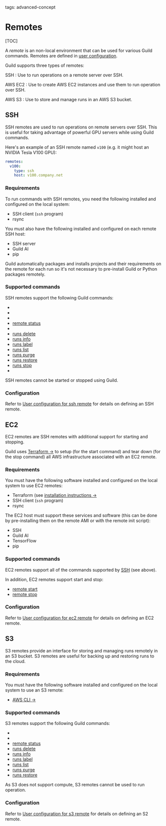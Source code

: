 tags: advanced-concept

# Remotes

[TOC]

A *remote* is an non-local environment that can be used for various
Guild commands. Remotes are defined in [user
configuration](term:user-config).

Guild supports three types of remotes:

SSH
: Use to run operations on a remote server over SSH.

AWS EC2
: Use to create AWS EC2 instances and use them to run operation over
  SSH.

AWS S3
: Use to store and manage runs in an AWS S3 bucket.

## SSH

SSH remotes are used to run operations on remote servers over
SSH. This is useful for taking advantage of powerful GPU servers while
using Guild commands.

Here's an example of an SSH remote named ``v100`` (e.g. it might host
an NVIDIA Tesla V100 GPU):

``` yaml
remotes:
  v100:
    type: ssh
    host: v100.company.net
```

### Requirements

To run commands with SSH remotes, you need the following installed and
configured on the local system:

- SSH client (`ssh` program)
- rsync

You must also have the following installed and configured on each
remote SSH host:

- SSH server
- Guild AI
- pip

Guild automatically packages and installs projects and their
requirements on the remote for each run so it's not necessary to
pre-install Guild or Python packages remotely.

### Supported commands

SSH remotes support the following Guild commands:

- [](cmd:check)
- [](cmd:pull)
- [](cmd:push)
- [remote status](cmd:remote-status)
- [](cmd:run)
- [runs delete](cmd:runs-delete)
- [runs info](cmd:runs-info)
- [runs label](cmd:runs-label)
- [runs list](cmd:runs-list)
- [runs purge](cmd:runs-purge)
- [runs restore](cmd:runs-restore)
- [runs stop](cmd:runs-stop)
- [](cmd:watch)

SSH remotes cannot be started or stopped using Guild.

### Configuration

Refer to [User configuration for ssh
remote](/docs/reference/user-config/#ssh-remote) for details on
defining an SSH remote.

## EC2

EC2 remotes are SSH remotes with additional support for starting and
stopping.

Guild uses [Terraform ->](https://www.terraform.io/) to setup (for the
start command) and tear down (for the stop command) all AWS
infrastructure associated with an EC2 remote.

### Requirements

You must have the following software installed and configured on the
local system to use EC2 remotes:

- Terraform (see [installation instructions
  ->](https://www.terraform.io/intro/getting-started/install.html)
- SSH client (`ssh` program)
- rsync

The EC2 host must support these services and software (this can be
done by pre-installing them on the remote AMI or with the remote init
script):

- SSH
- Guild AI
- TensorFlow
- pip

### Supported commands

EC2 remotes support all of the commands supported by [SSH](#ssh) (see
above).

In addition, EC2 remotes support start and stop:

- [remote start](cmd:remote-start)
- [remote stop](cmd:remote-stop)

### Configuration

Refer to [User configuration for ec2
remote](/docs/reference/user-config/#ec2-remote) for details on
defining an EC2 remote.

## S3

S3 remotes provide an interface for storing and managing runs remotely
in an S3 bucket. S3 remotes are useful for backing up and restoring
runs to the cloud.

### Requirements

You must have the following software installed and configured on the
local system to use an S3 remote:

- [AWS CLI ->](https://docs.aws.amazon.com/cli/latest/userguide/installing.html)

### Supported commands

S3 remotes support the following Guild commands:

- [](cmd:pull)
- [](cmd:push)
- [remote status](cmd:remote-status)
- [runs delete](cmd:runs-delete)
- [runs info](cmd:runs-info)
- [runs label](cmd:runs-label)
- [runs list](cmd:runs-list)
- [runs purge](cmd:runs-purge)
- [runs restore](cmd:runs-restore)

As S3 does not support compute, S3 remotes cannot be used to run
operation.

### Configuration

Refer to [User configuration for s3
remote](/docs/reference/user-config/#s3-remote) for details on
defining an S2 remote.
